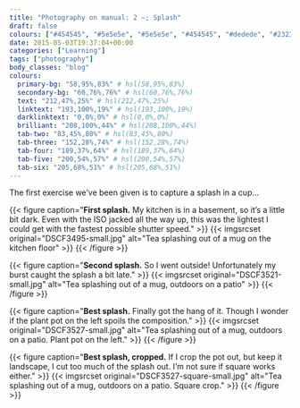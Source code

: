```yaml
---
title: "Photography on manual: 2 –; Splash"
draft: false
colours: ["#454545", "#5e5e5e", "#5e5e5e", "#454545", "#dedede", "#232323", "#dedede"]
date: 2015-05-03T19:37:04+00:00
categories: ["Learning"]
tags: ["photography"]
body_classes: "blog"
colours:
  primary-bg: "58,95%,83%" # hsl(58,95%,83%)
  secondary-bg: "60,76%,76%" # hsl(60,76%,76%)
  text: "212,47%,25%" # hsl(212,47%,25%)
  linktext: "193,100%,19%" # hsl(193,100%,19%)
  darklinktext: "0,0%,0%" # hsl(0,0%,0%)
  brilliant: "208,100%,44%" # hsl(208,100%,44%)
  tab-two: "83,45%,80%" # hsl(83,45%,80%)
  tab-three: "152,28%,74%" # hsl(152,28%,74%)
  tab-four: "189,37%,64%" # hsl(189,37%,64%)
  tab-five: "200,54%,57%" # hsl(200,54%,57%)
  tab-six: "205,68%,51%" # hsl(205,68%,51%)
---
```


The first exercise we’ve been given is to capture a splash in a cup…

{{< figure caption="**First splash.** My kitchen is in a basement, so it’s a little bit dark. Even with the ISO jacked all the way up, this was the lightest I could get with the fastest possible shutter speed." >}}
  {{< imgsrcset original="DSCF3495-small.jpg" alt="Tea splashing out of a mug on the kitchen floor" >}}
{{< /figure >}}

{{< figure caption="**Second splash.** So I went outside! Unfortunately my burst caught the splash a bit late." >}}
  {{< imgsrcset original="DSCF3521-small.jpg" alt="Tea splashing out of a mug, outdoors on a patio" >}}
{{< /figure >}}

{{< figure caption="**Best splash.** Finally got the hang of it. Though I wonder if the plant pot on the left spoils the composition." >}}
  {{< imgsrcset original="DSCF3527-small.jpg" alt="Tea splashing out of a mug, outdoors on a patio. Plant pot on the left." >}}
{{< /figure >}}

{{< figure caption="**Best splash, cropped.** If I crop the pot out, but keep it landscape, I cut too much of the splash out. I’m not sure if square works either." >}}
  {{< imgsrcset original="DSCF3527-square-small.jpg" alt="Tea splashing out of a mug, outdoors on a patio. Square crop." >}}
{{< /figure >}}

